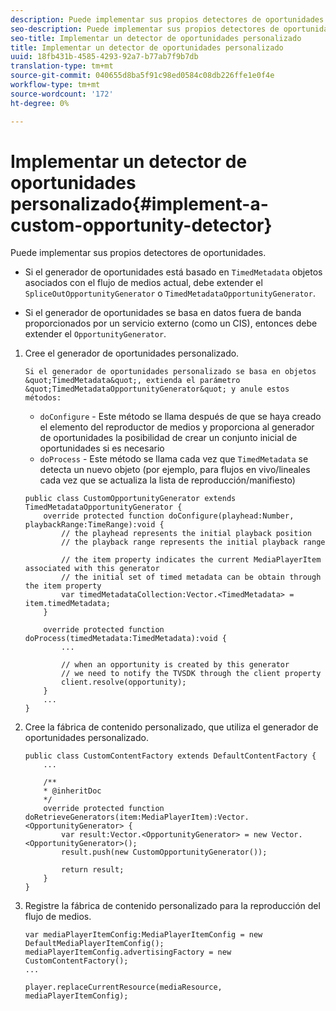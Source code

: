 ```yaml
---
description: Puede implementar sus propios detectores de oportunidades.
seo-description: Puede implementar sus propios detectores de oportunidades.
seo-title: Implementar un detector de oportunidades personalizado
title: Implementar un detector de oportunidades personalizado
uuid: 18fb431b-4585-4293-92a7-b77ab7f9b7db
translation-type: tm+mt
source-git-commit: 040655d8ba5f91c98ed0584c08db226ffe1e0f4e
workflow-type: tm+mt
source-wordcount: '172'
ht-degree: 0%

---
```



# Implementar un detector de oportunidades personalizado{#implement-a-custom-opportunity-detector}

Puede implementar sus propios detectores de oportunidades.

* Si el generador de oportunidades está basado en `TimedMetadata` objetos asociados con el flujo de medios actual, debe extender el `SpliceOutOpportunityGenerator` o `TimedMetadataOpportunityGenerator`.

* Si el generador de oportunidades se basa en datos fuera de banda proporcionados por un servicio externo (como un CIS), entonces debe extender el `OpportunityGenerator`.

1. Cree el generador de oportunidades personalizado.

       Si el generador de oportunidades personalizado se basa en objetos &quot;TimedMetadata&quot;, extienda el parámetro &quot;TimedMetadataOpportunityGenerator&quot; y anule estos métodos:
   
   * `doConfigure` - Este método se llama después de que se haya creado el elemento del reproductor de medios y proporciona al generador de oportunidades la posibilidad de crear un conjunto inicial de oportunidades si es necesario
   * `doProcess` - Este método se llama cada vez que  `TimedMetadata` se detecta un nuevo objeto (por ejemplo, para flujos en vivo/lineales cada vez que se actualiza la lista de reproducción/manifiesto)

   ```
   public class CustomOpportunityGenerator extends TimedMetadataOpportunityGenerator { 
       override protected function doConfigure(playhead:Number, playbackRange:TimeRange):void { 
           // the playhead represents the initial playback position 
           // the playback range represents the initial playback range 
   
           // the item property indicates the current MediaPlayerItem associated with this generator 
           // the initial set of timed metadata can be obtain through the item property 
           var timedMetadataCollection:Vector.<TimedMetadata> = item.timedMetadata; 
       } 
   
       override protected function doProcess(timedMetadata:TimedMetadata):void { 
           ... 
   
           // when an opportunity is created by this generator 
           // we need to notify the TVSDK through the client property 
           client.resolve(opportunity); 
       }  
       ... 
   }
   ```

1. Cree la fábrica de contenido personalizado, que utiliza el generador de oportunidades personalizado.

   ```
   public class CustomContentFactory extends DefaultContentFactory { 
       ... 
   
       /** 
       * @inheritDoc 
       */ 
       override protected function doRetrieveGenerators(item:MediaPlayerItem):Vector.<OpportunityGenerator> { 
           var result:Vector.<OpportunityGenerator> = new Vector.<OpportunityGenerator>(); 
           result.push(new CustomOpportunityGenerator()); 
   
           return result; 
       } 
   }
   ```

1. Registre la fábrica de contenido personalizado para la reproducción del flujo de medios.

   ```
   var mediaPlayerItemConfig:MediaPlayerItemConfig = new DefaultMediaPlayerItemConfig(); 
   mediaPlayerItemConfig.advertisingFactory = new CustomContentFactory(); 
   ... 
   
   player.replaceCurrentResource(mediaResource, mediaPlayerItemConfig);
   ```

